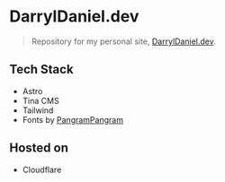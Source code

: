 # DarrylDaniel.dev

> Repository for my personal site, [DarrylDaniel.dev](https://darryldaniel.dev).

## Tech Stack
- Astro
- Tina CMS
- Tailwind
- Fonts by [PangramPangram](https://pangrampangram.com/)

## Hosted on
- Cloudflare
